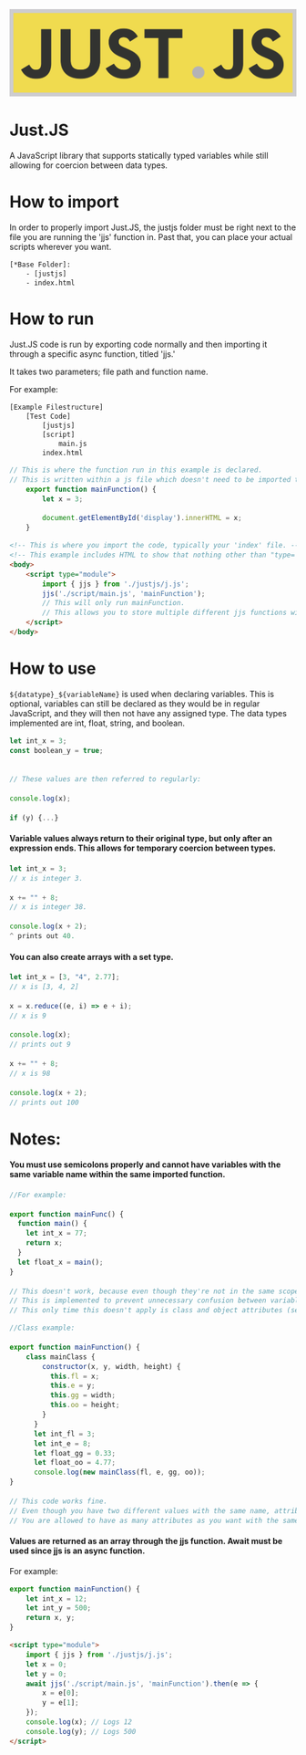 ![Just.JS](https://github.com/FluxFlu/Just.JS/blob/main/logo.png?raw=true)
# Just.JS
A JavaScript library that supports statically typed variables while still allowing for coercion between data types.


# How to import

In order to properly import Just.JS, the justjs folder must be right next to the file you are running the 'jjs' function in. Past that, you can place your actual scripts wherever you want.

    [*Base Folder]:
        - [justjs]
        - index.html

# How to run

Just.JS code is run by exporting code normally and then importing it through a specific async function, titled 'jjs.' 

It takes two parameters; file path and function name.

For example:

```
[Example Filestructure]
    [Test Code]
        [justjs]
        [script]
            main.js
        index.html
```
```js
// This is where the function run in this example is declared.
// This is written within a js file which doesn't need to be imported through html.
    export function mainFunction() {
        let x = 3;

        document.getElementById('display').innerHTML = x;
    }
```

```html
<!-- This is where you import the code, typically your 'index' file. -->
<!-- This example includes HTML to show that nothing other than "type='module'" is required for this code to run. -->
<body>
    <script type="module">
        import { jjs } from './justjs/j.js';
        jjs('./script/main.js', 'mainFunction');
        // This will only run mainFunction.
        // This allows you to store multiple different jjs functions within the same js file. 
    </script>
</body>
```

# How to use


`${datatype}_${variableName}` is used when declaring variables. This is optional, variables can still be declared as they would be in regular JavaScript, and they will then not have any assigned type. The data types implemented are int, float, string, and boolean.
```js
let int_x = 3;
const boolean_y = true;


// These values are then referred to regularly:

console.log(x);

if (y) {...}
```
#### Variable values always return to their original type, but only after an expression ends. This allows for temporary coercion between types.
```js
let int_x = 3;
// x is integer 3.
    
x += "" + 8;
// x is integer 38.

console.log(x + 2);
^ prints out 40.
```
#### You can also create arrays with a set type.
```js
let int_x = [3, "4", 2.77];
// x is [3, 4, 2]

x = x.reduce((e, i) => e + i);
// x is 9

console.log(x);
// prints out 9
    
x += "" + 8;
// x is 98

console.log(x + 2);
// prints out 100
```
# Notes:

#### You must use semicolons properly and cannot have variables with the same variable name within the same imported function.

```js
//For example:

export function mainFunc() {
  function main() {
    let int_x = 77;
    return x;
  }
  let float_x = main();
}
  
// This doesn't work, because even though they're not in the same scope, you've declared two variables with the same name.
// This is implemented to prevent unnecessary confusion between variables.
// This only time this doesn't apply is class and object attributes (see next example).
```
```js
//Class example:

export function mainFunction() {
    class mainClass {
        constructor(x, y, width, height) {
          this.fl = x;
          this.e = y;
          this.gg = width;
          this.oo = height;
        }
      }
      let int_fl = 3;
      let int_e = 8;
      let float_gg = 0.33;
      let float_oo = 4.77;
      console.log(new mainClass(fl, e, gg, oo));
}
      
// This code works fine.
// Even though you have two different values with the same name, attributes are an exception to this rule.
// You are allowed to have as many attributes as you want with the same name in a file.
```
#### Values are returned as an array through the jjs function. Await must be used since jjs is an async function.

For example:

```js
export function mainFunction() {
    let int_x = 12;
    let int_y = 500;
    return x, y;
}
```

```html
<script type="module">
    import { jjs } from './justjs/j.js';
    let x = 0;
    let y = 0;
    await jjs('./script/main.js', 'mainFunction').then(e => {
        x = e[0];
        y = e[1];
    });
    console.log(x); // Logs 12
    console.log(y); // Logs 500
</script>
```
